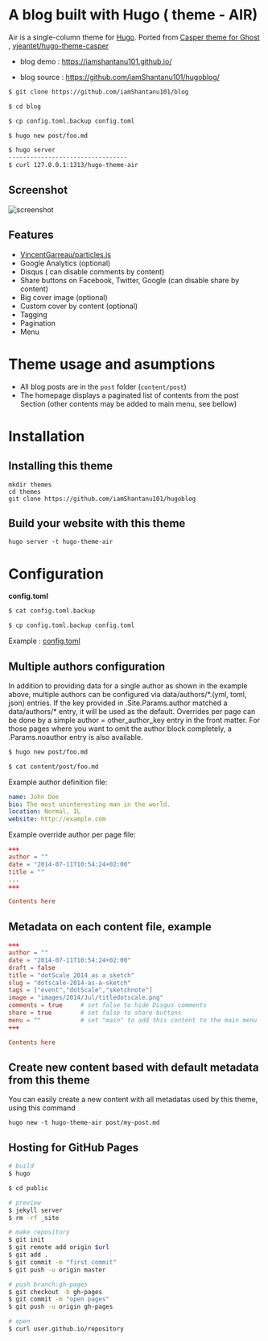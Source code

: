 # A blog built with Hugo ( theme - AIR)

Air is a single-column theme for [Hugo](http://gohugo.io/).
Ported from [Casper theme for Ghost ](https://github.com/TryGhost/Casper), [vjeantet/hugo-theme-casper](https://github.com/vjeantet/hugo-theme-casper)

- blog demo : https://iamshantanu101.github.io/

- blog source : https://github.com/iamShantanu101/hugoblog/

```bash
$ git clone https://github.com/iamShantanu101/blog

$ cd blog

$ cp config.toml.backup config.toml

$ hugo new post/foo.md

$ hugo server
---------------------------------
$ curl 127.0.0.1:1313/hugo-theme-air 
```
## Screenshot
![screenshot](https://github.com/iamShantanu101/hugoblog/blob/master/images/screenshot.png)
## Features

* [VincentGarreau/particles.js](https://github.com/VincentGarreau/particles.js/)
* Google Analytics (optional)
* Disqus ( can disable comments by content)
* Share buttons on Facebook, Twitter, Google (can disable share by content)
* Big cover image (optional)
* Custom cover by content (optional)
* Tagging
* Pagination
* Menu

# Theme usage and asumptions
* All blog posts are in the ```post``` folder (```content/post```)
* The homepage displays a paginated list of contents from the post Section (other contents may be added to main menu, see bellow)

# Installation

## Installing this theme

    mkdir themes
    cd themes
    git clone https://github.com/iamShantanu101/hugoblog

## Build your website with this theme

    hugo server -t hugo-theme-air

# Configuration

**config.toml**

``` bash
$ cat config.toml.backup

$ cp config.toml.backup config.toml
```

Example : [config.toml](https://github.com/syui/hugo-theme-air/blob/master/config.toml.backup)

## Multiple authors configuration

In addition to providing data for a single author as shown in the example above, multiple authors
can be configured via data/authors/\*.(yml, toml, json) entries. If the key provided in
.Site.Params.author matched a data/authors/\* entry, it will be used as the default. Overrides
per page can be done by a simple author = other_author_key entry in the front matter. For those
pages where you want to omit the author block completely, a .Params.noauthor entry is also
available.

``` bash
$ hugo new post/foo.md

$ cat content/post/foo.md
```

Example author definition file:


``` yml
name: John Doe
bio: The most uninteresting man in the world.
location: Normal, IL
website: http://example.com

```

Example override author per page file:
``` toml
+++
author = ""
date = "2014-07-11T10:54:24+02:00"
title = ""
...
+++

Contents here

```

## Metadata on each content file, example

``` toml
+++
author = ""
date = "2014-07-11T10:54:24+02:00"
draft = false
title = "dotScale 2014 as a sketch"
slug = "dotscale-2014-as-a-sketch"
tags = ["event","dotScale","sketchnote"]
image = "images/2014/Jul/titledotscale.png"
comments = true     # set false to hide Disqus comments
share = true        # set false to share buttons
menu = ""           # set "main" to add this content to the main menu
+++

Contents here
```

## Create new content based with default metadata from this theme
You can easily create a new content with all metadatas used by this theme, using this command 
```
hugo new -t hugo-theme-air post/my-post.md
```
## Hosting for GitHub Pages

```bash
# build
$ hugo 

$ cd public

# preview
$ jekyll server
$ rm -rf _site

# make repository
$ git init
$ git remote add origin $url
$ git add .
$ git commit -m "first commit"
$ git push -u origin master

# push branch:gh-pages
$ git checkout -b gh-pages
$ git commit -m "open pages"
$ git push -u origin gh-pages

# open
$ curl user.github.io/repository
```
